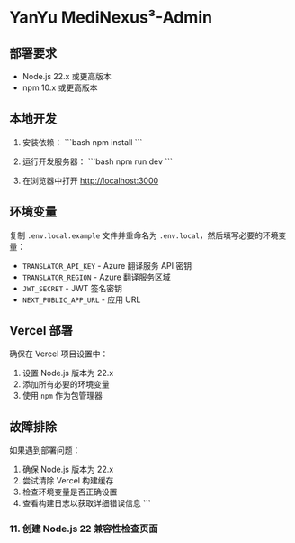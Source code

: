 # YanYu MediNexus³-Admin

## 部署要求

- Node.js 22.x 或更高版本
- npm 10.x 或更高版本

## 本地开发

1. 安装依赖：
   \`\`\`bash
   npm install
   \`\`\`

2. 运行开发服务器：
   \`\`\`bash
   npm run dev
   \`\`\`

3. 在浏览器中打开 [http://localhost:3000](http://localhost:3000)

## 环境变量

复制 `.env.local.example` 文件并重命名为 `.env.local`，然后填写必要的环境变量：

- `TRANSLATOR_API_KEY` - Azure 翻译服务 API 密钥
- `TRANSLATOR_REGION` - Azure 翻译服务区域
- `JWT_SECRET` - JWT 签名密钥
- `NEXT_PUBLIC_APP_URL` - 应用 URL

## Vercel 部署

确保在 Vercel 项目设置中：

1. 设置 Node.js 版本为 22.x
2. 添加所有必要的环境变量
3. 使用 `npm` 作为包管理器

## 故障排除

如果遇到部署问题：

1. 确保 Node.js 版本为 22.x
2. 尝试清除 Vercel 构建缓存
3. 检查环境变量是否正确设置
4. 查看构建日志以获取详细错误信息
\`\`\`

### 11. 创建 Node.js 22 兼容性检查页面
